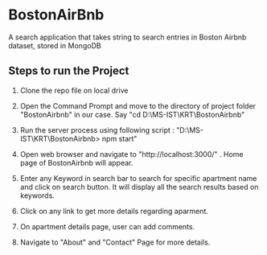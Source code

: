 # BostonAirBnb
A search application that takes string to search entries in Boston Airbnb dataset, stored in MongoDB

## Steps to run the Project

1. Clone the repo file on local drive

2. Open the Command Prompt and move to the directory of project folder "BostonAirbnb" in our case. 
Say "cd D:\MS-IST\KRT\BostonAirbnb"

3. Run the server process using following script :  "D:\MS-IST\KRT\BostonAirbnb> npm start"

4. Open web browser and navigate to "http://localhost:3000/" . Home page of BostonAirbnb will appear.

5. Enter any Keyword in search bar to search for specific apartment name and click on search button. It will display all the search results based on keywords.

6. Click on any link to get more details regarding aparment. 

7. On apartment details page, user can add comments. 

8. Navigate to "About" and "Contact" Page for more details.
